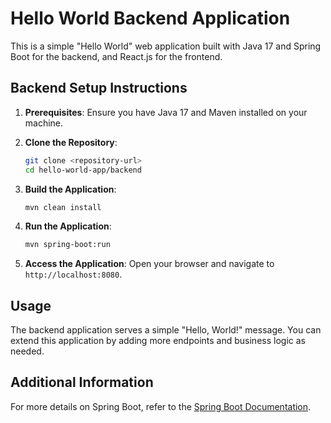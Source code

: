 # Hello World Backend Application

This is a simple "Hello World" web application built with Java 17 and Spring Boot for the backend, and React.js for the frontend.

## Backend Setup Instructions

1. **Prerequisites**: Ensure you have Java 17 and Maven installed on your machine.

2. **Clone the Repository**:
   ```bash
   git clone <repository-url>
   cd hello-world-app/backend
   ```

3. **Build the Application**:
   ```bash
   mvn clean install
   ```

4. **Run the Application**:
   ```bash
   mvn spring-boot:run
   ```

5. **Access the Application**: Open your browser and navigate to `http://localhost:8080`.

## Usage

The backend application serves a simple "Hello, World!" message. You can extend this application by adding more endpoints and business logic as needed.

## Additional Information

For more details on Spring Boot, refer to the [Spring Boot Documentation](https://spring.io/projects/spring-boot).